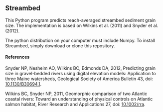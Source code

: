 ## Streambed

This Python program predicts reach-averaged streambed sediment grain size. The implementation is based on Wilkins et al. (2011) and Snyder et al. (2012).

The python distribution on your computer must include Numpy. To install Streambed, simply download or clone this repository.

#### References

Snyder NP, Nesheim AO, Wilkins BC, Edmonds DA, 2012, Predicting grain size in gravel-bedded rivers using digital elevation models: Application to three Maine watersheds, Geological Society of America Bulletin 43, doi: [10.1130/B30694.1](http://doi.org/10.1130/B30694.1).

Wilkins BC, Snyder NP, 2011, Geomorphic comparison of two Atlantic coastal rivers: Toward an understanding of physical controls on Atlantic salmon habitat, River Research and Applications 27, doi: [10.1002/rra](http://doi.org/10.1002/rra).
